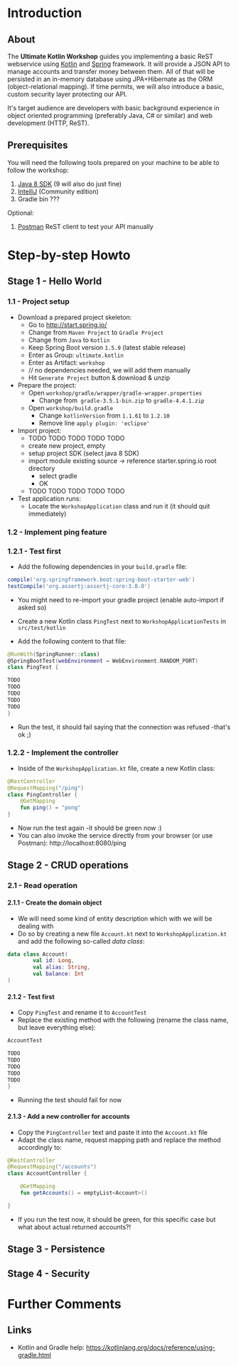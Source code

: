 # Introduction

## About

The __Ultimate Kotlin Workshop__ guides you implementing a basic ReST webservice using [Kotlin](https://kotlinlang.org/)
and [Spring](https://spring.io/) framework. It will provide a JSON API to manage accounts and transfer money between them.
All of that will be persisted in an in-memory database using JPA+Hibernate as the ORM (object-relational mapping).
If time permits, we will also introduce a basic, custom security layer protecting our API.

It's target audience are developers with basic background experience in object oriented programming 
(preferably Java, C# or similar) and web development (HTTP, ReST).

## Prerequisites

You will need the following tools prepared on your machine to be able to follow the workshop:

1. [Java 8 SDK](http://www.oracle.com/technetwork/java/javase/downloads/jdk8-downloads-2133151.html) (9 will also do just fine)
1. [IntelliJ](https://www.jetbrains.com/idea/download/) (Community edition)
1. Gradle bin ???

Optional:

1. [Postman](https://www.getpostman.com/) ReST client to test your API manually

# Step-by-step Howto

## Stage 1 - Hello World

### 1.1 - Project setup 

* Download a prepared project skeleton:
	- Go to http://start.spring.io/
	- Change from `Maven Project` to `Gradle Project`
	- Change from `Java` to `Kotlin`
	- Keep Spring Boot version `1.5.9` (latest stable release)
	- Enter as Group: `ultimate.kotlin`
	- Enter as Artifact: `workshop`
	- // no dependencies needed, we will add them manually
	- Hit `Generate Project` button & download & unzip
* Prepare the project:
	- Open `workshop/gradle/wrapper/gradle-wrapper.properties`
		* Change from` gradle-3.5.1-bin.zip` to `gradle-4.4.1.zip`
	- Open `workshop/build.gradle`
		* Change `kotlinVersion` from `1.1.61` to `1.2.10`
		* Remove line `apply plugin: 'eclipse'`
* Import project:
	- TODO TODO TODO TODO TODO
	- create new project, empty
	- setup project SDK (select java 8 SDK)
	- import module existing source -> reference starter.spring.io root directory
	    * select gradle
	    * OK
	- TODO TODO TODO TODO TODO
* Test application runs:
    - Locate the `WorkshopApplication` class and run it (it should quit immediately)

### 1.2 - Implement ping feature

### 1.2.1 - Test first

* Add the following dependencies in your `build.gradle` file:

```groovy
compile('org.springframework.boot:spring-boot-starter-web')
testCompile('org.assertj:assertj-core:3.8.0')
```

* You might need to re-import your gradle project (enable auto-import if asked so)

* Create a new Kotlin class `PingTest` next to `WorkshopApplicationTests` in `src/test/kotlin`
* Add the following content to that file:

```kotlin
@RunWith(SpringRunner::class)
@SpringBootTest(webEnvironment = WebEnvironment.RANDOM_PORT)
class PingTest {

TODO
TODO
TODO
TODO
TODO
}
```

* Run the test, it should fail saying that the connection was refused -that's ok ;)

### 1.2.2 - Implement the controller

* Inside of the `WorkshopApplication.kt` file, create a new Kotlin class:

```kotlin
@RestController
@RequestMapping("/ping")
class PingController {
    @GetMapping
    fun ping() = "pong"
}
```

* Now run the test again -it should be green now :)
* You can also invoke the service directly from your browser (or use Postman): http://localhost:8080/ping

## Stage 2 - CRUD operations

### 2.1 - Read operation

#### 2.1.1 - Create the domain object

* We will need some kind of entity description which with we will be dealing with
* Do so by creating a new file `Account.kt` next to `WorkshopApplication.kt` and add the following so-called _data class_:

```kotlin
data class Account(
        val id: Long,
        val alias: String,
        val balance: Int
)
```

#### 2.1.2 - Test first

* Copy `PingTest` and rename it to `AccountTest`
* Replace the existing method with the following (rename the class name, but leave everything else):

```kotlin
AccountTest

TODO
TODO
TODO
TODO
TODO
}
```

* Running the test should fail for now

#### 2.1.3 - Add a new controller for accounts

* Copy the `PingController` text and paste it into the `Account.kt` file
* Adapt the class name, request mapping path and replace the method accordingly to:

```kotlin
@RestController
@RequestMapping("/accounts")
class AccountController {

    @GetMapping
    fun getAccounts() = emptyList<Account>()

}
```

* If you run the test now, it should be green, for this specific case but what about actual returned accounts?!

## Stage 3 - Persistence

## Stage 4 - Security


# Further Comments

## Links

* Kotlin and Gradle help: https://kotlinlang.org/docs/reference/using-gradle.html
